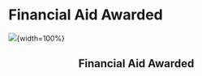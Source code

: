 # Financial Aid Awarded









![](C:/Users/gfalk/Documents/GitHub/AR_BD_PT/images/GEORGIA-XH-FC.png){width=100%}

<h2><center><b>Financial Aid Awarded</b></center></h2>








